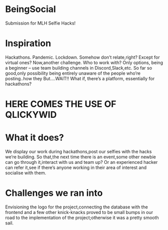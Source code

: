 # BeingSocial
Submission for MLH Selfie Hacks!

# Inspiration 
Hackathons. Pandemic. Lockdown.
Somehow don’t relate,right? Except for virtual ones?
Now,another challenge. Who to work with?
Only options, being a beginner – use team building channels in Discord,Slack,etc.
So far so good,only possibility being entirely unaware of the people who’re posting..how they
But….WAIT!!
What if, there’s a platform, essentially for hackathons?

# HERE COMES THE USE OF QLICKYWID

# What it does?
We display our work during hackathons,post our selfies with the hacks we’re building. So that,the next time there is an event,some other newbie can go through it,interact with us and team up? Or an experienced hacker can refer it,see if there’s anyone working in their area of interest and socialise with them.


# Challenges we ran into
Envisioning the logo for the project,connecting the database with the frontend and a few other knick-knacks proved to be small bumps in our road to the implementation of the project;otherwise it was a pretty smooth sail.
